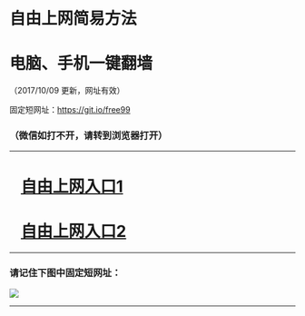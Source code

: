 ﻿# 自由上网简易方法

# 电脑、手机一键翻墙

（2017/10/09 更新，网址有效）

固定短网址：https://git.io/free99

### （微信如打不开，请转到浏览器打开）


***





# &nbsp;&nbsp; <a href="http://ft2971026066.fwq-tz-1001.info/fwqtz01.html?t=100900119650 " target="_blank">自由上网入口1</a>
# &nbsp;&nbsp; <a href="http://ft27408926.fwq-tz-1002.info/fwqtz02.html?t=100900131623 " target="_blank">自由上网入口2</a>
***

### 请记住下图中固定短网址：

<img src="https://s3-us-west-2.amazonaws.com/fwq-1001/yjfq-20170905okok.png" /> 


***


